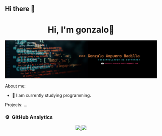 ## Hi there 👋
<div align="center">
<h1 align="center">Hi, I'm gonzalo👋</h1>
</div>
<img src="banner.png">

About me:

- 🌱 I am currently studying programming.

Projects:
...
### ⚙️ &nbsp;GitHub Analytics

<p align="center">
<a href="https://github.com/GonzaloAmpueroBadilla">
  <img height="190em" src="https://github-readme-stats-eight-theta.vercel.app/api?username=GonzaloAmpueroBadilla&show_icons=true&theme=algolia&include_all_commits=true&count_private=true"/>
  <img height="190em" src="https://github-readme-stats-eight-theta.vercel.app/api/top-langs/?username=GonzaloAmpueroBadilla&layout=compact&langs_count=8&theme=algolia"/>
</a>
</p>




